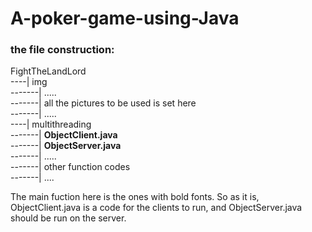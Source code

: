 # A-poker-game-using-Java
### the file construction:  
FightTheLandLord  
----| img  
-------| .....  
-------| all the pictures to be used is set here  
-------| .....  
----| multithreading  
-------| **ObjectClient.java**  
-------| **ObjectServer.java**  
-------| .....  
-------| other function codes  
-------| ....  

The main fuction here is the ones with bold fonts. So as it is, ObjectClient.java is a code for the clients to run, and ObjectServer.java should be run on the server.
